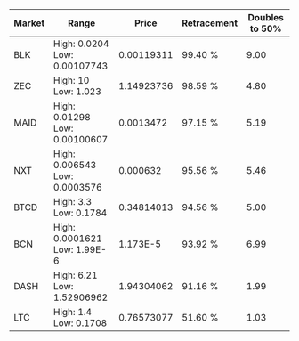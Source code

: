 | Market | Range | Price| Retracement | Doubles to 50% |
| --- | --- | --- | --- | --- |
| BLK | High: 0.0204<br />Low: 0.00107743 | 0.00119311 | 99.40 % | 9.00 |
| ZEC | High: 10<br />Low: 1.023 | 1.14923736 | 98.59 % | 4.80 |
| MAID | High: 0.01298<br />Low: 0.00100607 | 0.0013472 | 97.15 % | 5.19 |
| NXT | High: 0.006543<br />Low: 0.0003576 | 0.000632 | 95.56 % | 5.46 |
| BTCD | High: 3.3<br />Low: 0.1784 | 0.34814013 | 94.56 % | 5.00 |
| BCN | High: 0.0001621<br />Low: 1.99E-6 | 1.173E-5 | 93.92 % | 6.99 |
| DASH | High: 6.21<br />Low: 1.52906962 | 1.94304062 | 91.16 % | 1.99 |
| LTC | High: 1.4<br />Low: 0.1708 | 0.76573077 | 51.60 % | 1.03 |
